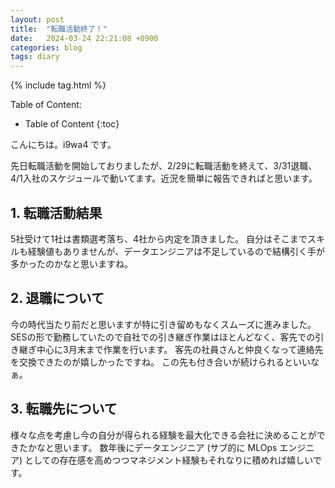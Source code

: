 ```yaml
---
layout: post
title:  "転職活動終了！"
date:   2024-03-24 22:21:08 +0900
categories: blog
tags: diary
---
```


{% include tag.html %}

Table of Content:
- Table of Content
{:toc}

<!-- # h1 -->

こんにちは。i9wa4 です。

先日転職活動を開始しておりましたが、2/29に転職活動を終えて、3/31退職、4/1入社のスケジュールで動いてます。近況を簡単に報告できればと思います。

## 1. 転職活動結果

5社受けて1社は書類選考落ち、4社から内定を頂きました。
自分はそこまでスキルも経験値もありませんが、データエンジニアは不足しているので結構引く手が多かったのかなと思いますね。

## 2. 退職について

今の時代当たり前だと思いますが特に引き留めもなくスムーズに進みました。
SESの形で勤務していたので自社での引き継ぎ作業はほとんどなく、客先での引き継ぎ中心に3月末まで作業を行います。
客先の社員さんと仲良くなって連絡先を交換できたのが嬉しかったですね。
この先も付き合いが続けられるといいなぁ。

## 3. 転職先について

様々な点を考慮し今の自分が得られる経験を最大化できる会社に決めることができたかなと思います。
数年後にデータエンジニア (サブ的に MLOps エンジニア) としての存在感を高めつつマネジメント経験もそれなりに積めれば嬉しいです。
